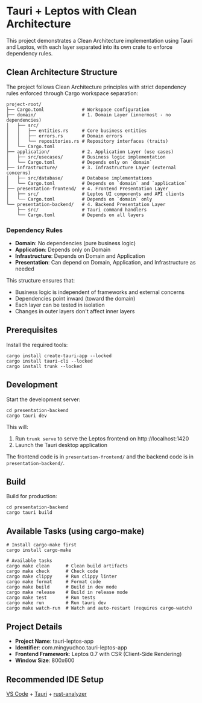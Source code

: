 # Tauri + Leptos with Clean Architecture

This project demonstrates a Clean Architecture implementation using Tauri and Leptos, with each layer separated into its own crate to enforce dependency rules.

## Clean Architecture Structure

The project follows Clean Architecture principles with strict dependency rules enforced through Cargo workspace separation:

```
project-root/
├── Cargo.toml              # Workspace configuration
├── domain/                 # 1. Domain Layer (innermost - no dependencies)
│   ├── src/
│   │   ├── entities.rs     # Core business entities
│   │   ├── errors.rs       # Domain errors
│   │   └── repositories.rs # Repository interfaces (traits)
│   └── Cargo.toml
├── application/            # 2. Application Layer (use cases)
│   ├── src/usecases/       # Business logic implementation
│   └── Cargo.toml          # Depends only on `domain`
├── infrastructure/         # 3. Infrastructure Layer (external concerns)
│   ├── src/database/       # Database implementations
│   └── Cargo.toml          # Depends on `domain` and `application`
├── presentation-frontend/  # 4. Frontend Presentation Layer
│   ├── src/                # Leptos UI components and API clients
│   └── Cargo.toml          # Depends on `domain` only
└── presentation-backend/   # 4. Backend Presentation Layer
    ├── src/                # Tauri command handlers
    └── Cargo.toml          # Depends on all layers
```

### Dependency Rules

- **Domain**: No dependencies (pure business logic)
- **Application**: Depends only on Domain
- **Infrastructure**: Depends on Domain and Application
- **Presentation**: Can depend on Domain, Application, and Infrastructure as needed

This structure ensures that:
- Business logic is independent of frameworks and external concerns
- Dependencies point inward (toward the domain)
- Each layer can be tested in isolation
- Changes in outer layers don't affect inner layers

## Prerequisites

Install the required tools:

```shell
cargo install create-tauri-app --locked
cargo install tauri-cli --locked
cargo install trunk --locked
```

## Development

Start the development server:

```shell
cd presentation-backend
cargo tauri dev
```

This will:
1. Run `trunk serve` to serve the Leptos frontend on http://localhost:1420
2. Launch the Tauri desktop application

The frontend code is in `presentation-frontend/` and the backend code is in `presentation-backend/`.

## Build

Build for production:

```shell
cd presentation-backend
cargo tauri build
```

## Available Tasks (using cargo-make)

```shell
# Install cargo-make first
cargo install cargo-make

# Available tasks
cargo make clean      # Clean build artifacts
cargo make check      # Check code
cargo make clippy     # Run clippy linter
cargo make format     # Format code
cargo make build      # Build in dev mode
cargo make release    # Build in release mode
cargo make test       # Run tests
cargo make run        # Run tauri dev
cargo make watch-run  # Watch and auto-restart (requires cargo-watch)
```

## Project Details

- **Project Name**: tauri-leptos-app
- **Identifier**: com.mingyuchoo.tauri-leptos-app
- **Frontend Framework**: Leptos 0.7 with CSR (Client-Side Rendering)
- **Window Size**: 800x600

## Recommended IDE Setup

[VS Code](https://code.visualstudio.com/) + [Tauri](https://marketplace.visualstudio.com/items?itemName=tauri-apps.tauri-vscode) + [rust-analyzer](https://marketplace.visualstudio.com/items?itemName=rust-lang.rust-analyzer)

